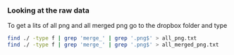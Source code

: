 

### Looking at the raw data

To get a lits of all png and all merged png go to the dropbox folder and type

```bash
find ./ -type f | grep 'merge_' | grep '.png$' > all_png.txt
find ./ -type f | grep 'merge_' | grep '.png$' > all_merged_png.txt
```
